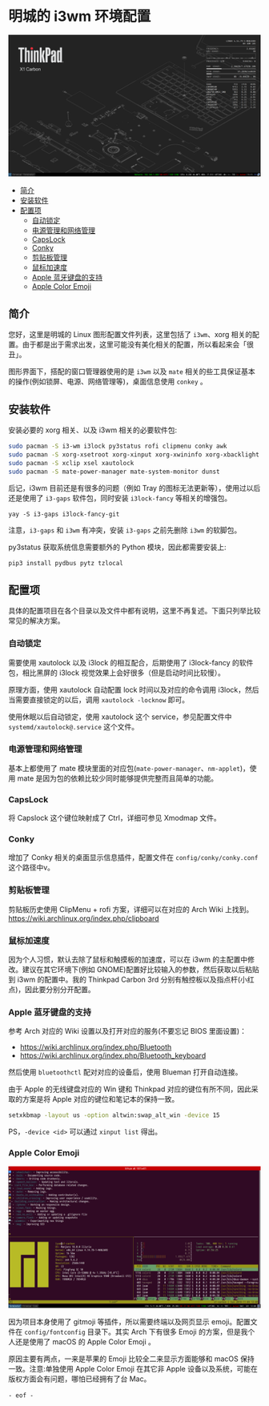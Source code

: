 # 明城的 i3wm 环境配置

![Screenshot](screenshots/thinkpad.png)

<!-- TOC -->

- [简介](#简介)
- [安装软件](#安装软件)
- [配置项](#配置项)
    - [自动锁定](#自动锁定)
    - [电源管理和网络管理](#电源管理和网络管理)
    - [CapsLock](#capslock)
    - [Conky](#conky)
    - [剪贴板管理](#剪贴板管理)
    - [鼠标加速度](#鼠标加速度)
    - [Apple 蓝牙键盘的支持](#apple-蓝牙键盘的支持)
    - [Apple Color Emoji](#apple-color-emoji)

<!-- /TOC -->

## 简介

您好，这里是明城的 Linux 图形配置文件列表，这里包括了 `i3wm`、xorg 相关的配置。由于都是出于需求出发，这里可能没有美化相关的配置，所以看起来会「很丑」。

图形界面下，搭配的窗口管理器使用的是 `i3wm` 以及 `mate` 相关的些工具保证基本的操作(例如锁屏、电源、网络管理等)，桌面信息使用 `conkey` 。


## 安装软件

安装必要的 xorg 相关、以及 i3wm 相关的必要软件包:

```bash
sudo pacman -S i3-wm i3lock py3status rofi clipmenu conky awk
sudo pacman -S xorg-xsetroot xorg-xinput xorg-xwininfo xorg-xbacklight
sudo pacman -S xclip xsel xautolock
sudo pacman -S mate-power-manager mate-system-monitor dunst
```

后记，i3wm 目前还是有很多的问题（例如 Tray 的图标无法更新等），使用过以后还是使用了 `i3-gaps` 软件包，同时安装 `i3lock-fancy` 等相关的增强包。

```
yay -S i3-gaps i3lock-fancy-git
```

注意，`i3-gaps` 和 `i3wm` 有冲突，安装 `i3-gaps` 之前先删除 `i3wm` 的软脚包。

py3status 获取系统信息需要额外的 Python 模块，因此都需要安装上:

```bash
pip3 install pydbus pytz tzlocal
```


## 配置项

具体的配置项目在各个目录以及文件中都有说明，这里不再复述。下面只列举比较常见的解决方案。

### 自动锁定

需要使用 xautolock 以及 i3lock 的相互配合，后期使用了 i3lock-fancy 的软件包，相比黑屏的 i3lock 视觉效果上会好很多（但是启动时间比较慢）。

原理方面，使用 xautolock 自动配置 lock 时间以及对应的命令调用 i3lock，然后当需要直接锁定的以后，调用 `xautolock -locknow` 即可。

使用休眠以后自动锁定，使用 xautolock 这个 service，参见配置文件中 `systemd/xautolock@.service` 这个文件。

### 电源管理和网络管理

基本上都使用了 mate 模块里面的对应包(`mate-power-manager`、`nm-applet`)，使用 mate 是因为包的依赖比较少同时能够提供完整而且简单的功能。

### CapsLock

将 Capslock 这个键位映射成了 Ctrl，详细可参见 Xmodmap 文件。

### Conky

增加了 Conky 相关的桌面显示信息插件，配置文件在 `config/conky/conky.conf` 这个路径中v。

### 剪贴板管理

剪贴板历史使用 ClipMenu + rofi 方案，详细可以在对应的 Arch Wiki 上找到。 https://wiki.archlinux.org/index.php/clipboard

### 鼠标加速度

因为个人习惯，默认去除了鼠标和触摸板的加速度，可以在 i3wm 的主配置中修改。建议在其它环境下(例如 GNOME)配置好比较输入的参数，然后获取以后粘贴到 i3wm 的配置中。我的 Thinkpad Carbon 3rd 分别有触控板以及指点杆(小红点)，因此要分别分开配置。

### Apple 蓝牙键盘的支持

参考 Arch 对应的 Wiki 设置以及打开对应的服务(不要忘记 BIOS 里面设置)：

- https://wiki.archlinux.org/index.php/Bluetooth
- https://wiki.archlinux.org/index.php/Bluetooth_keyboard

然后使用 `bluetoothctl` 配对对应的设备后，使用 Blueman 打开自动连接。

由于 Apple 的无线键盘对应的 Win 键和 Thinkpad 对应的键位有所不同，因此采取的方案是将 Apple 对应的键位和笔记本的保持一致。

```bash
setxkbmap -layout us -option altwin:swap_alt_win -device 15
```

PS，`-device <id>` 可以通过 `xinput list` 得出。


### Apple Color Emoji

![Screenshot](screenshots/emoji.png)

因为项目本身使用了 gitmoji 等插件，所以需要终端以及网页显示 emoji。配置文件在 `config/fontconfig` 目录下。其实 Arch 下有很多 Emoji 的方案，但是我个人还是使用了 macOS 的 Apple Color Emoji 。

原因主要有两点，一来是苹果的 Emoji 比较全二来显示方面能够和 macOS 保持一致。注意:单独使用 Apple Color Emoji 在其它非 Apple 设备以及系统，可能在版权方面会有问题，哪怕已经拥有了台 Mac。

`- eof -`
